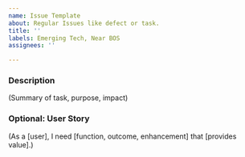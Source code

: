 ```yaml
---
name: Issue Template
about: Regular Issues like defect or task.
title: ''
labels: Emerging Tech, Near BOS
assignees: ''

---
```


### Description

(Summary of task, purpose, impact)

### Optional: User Story

(As a [user], I need [function, outcome, enhancement] that [provides value].)
